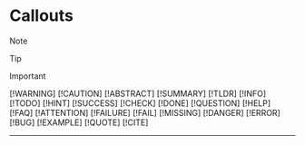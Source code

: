 # Callouts

>[!NOTE]
>

>[!TIP]
>

>[!IMPORTANT]
>[!WARNING]
>[!CAUTION]
>[!ABSTRACT]
>[!SUMMARY]
>[!TLDR]
>[!INFO]
>[!TODO]
>[!HINT]
>[!SUCCESS]
>[!CHECK]
>[!DONE]
>[!QUESTION]
>[!HELP]
>[!FAQ]
>[!ATTENTION]
>[!FAILURE]
>[!FAIL]
>[!MISSING]
>[!DANGER]
>[!ERROR]
>[!BUG]
>[!EXAMPLE]
>[!QUOTE]
>[!CITE]

----

